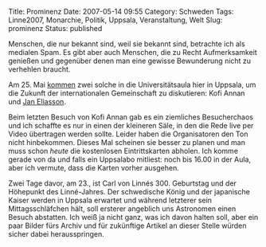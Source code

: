 Title: Prominenz
Date: 2007-05-14 09:55
Category: Schweden
Tags: Linne2007, Monarchie, Politik, Uppsala, Veranstaltung, Welt
Slug: prominenz
Status: published

Menschen, die nur bekannt sind, weil sie bekannt sind, betrachte ich als
medialen Spam. Es gibt aber auch Menschen, die zu Recht Aufmerksamkeit
genießen und gegenüber denen man eine gewisse Bewunderung nicht zu
verhehlen braucht.

Am 25. Mai
[kommen](http://info.uu.se/press.nsf/pm/kofi.annan.idEAF.html) zwei
solche in die Universitätsaula hier in Uppsala, um die Zukunft der
internationalen Gemeinschaft zu diskutieren: Kofi Annan und [Jan
Eliasson](http://de.wikipedia.org/wiki/Jan_Eliasson).

Beim letzten Besuch von Kofi Annan gab es ein ziemliches Besucherchaos
und ich schaffte es nur in einen der kleineren Säle, in den die Rede
live per Video übertragen werden sollte. Leider haben die Organisatoren
den Ton nicht hinbekommen. Dieses Mal scheinen sie besser zu planen und
man muss schon *heute* die kostenlosen Eintrittskarten abholen. Ich
komme gerade von da und falls ein Uppsalabo mitliest: noch bis 16.00 in
der Aula, aber ich vermute, dass die Karten vorher ausgehen.

Zwei Tage davor, am 23., ist Carl von Linnés 300. Geburtstag und der
Höhepunkt des Linné-Jahres. Der schwedische König und der japanische
Kaiser werden in Uppsala erwartet und während letzterer sein
Mittagsschläfchen hält, soll ersterer angeblich uns Astronomen einen
Besuch abstatten. Ich weiß ja nicht ganz, was ich davon halten soll,
aber ein paar Bilder fürs Archiv und für zukünftige Artikel an dieser
Stelle würden sicher dabei herausspringen.

